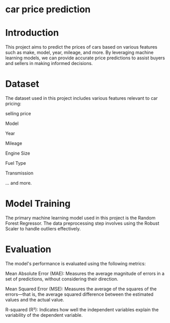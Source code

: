 # car price prediction

# Introduction
This project aims to predict the prices of cars based on various features such as make, model, year, mileage, and more. By leveraging machine learning models, we can provide accurate price predictions to assist buyers and sellers in making informed decisions.

# Dataset
The dataset used in this project includes various features relevant to car pricing:

selling price

Model

Year

Mileage

Engine Size

Fuel Type

Transmission

... and more.
# Model Training
The primary machine learning model used in this project is the Random Forest Regressor. The data preprocessing step involves using the Robust Scaler to handle outliers effectively.

# Evaluation
The model's performance is evaluated using the following metrics:

Mean Absolute Error (MAE): Measures the average magnitude of errors in a set of predictions, without considering their direction.

Mean Squared Error (MSE): Measures the average of the squares of the errors—that is, the average squared difference between the estimated values and the actual value.

R-squared (R²): Indicates how well the independent variables explain the variability of the dependent variable.
